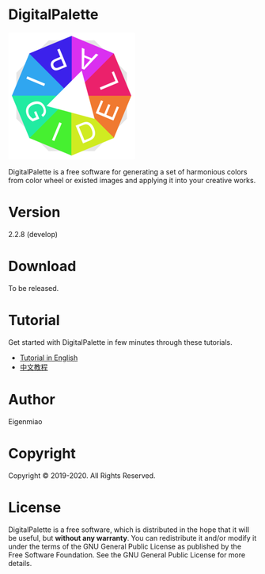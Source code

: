 # DigitalPalette
![DigitalPalette](src/main/icons/full/icon_full_256.png)

DigitalPalette is a free software for generating a set of harmonious colors from color wheel or existed images and applying it into your creative works.

# Version
2.2.8 (develop)

# Download
To be released.

# Tutorial
Get started with DigitalPalette in few minutes through these tutorials.  

* [Tutorial in English]()  
* [中文教程]()

# Author
Eigenmiao

# Copyright
Copyright © 2019-2020. All Rights Reserved.

# License
DigitalPalette is a free software, which is distributed in the hope that it will be useful, but **without any warranty**. You can redistribute it and/or modify it under the terms of the GNU General Public License as published by the Free Software Foundation. See the GNU General Public License for more details.
